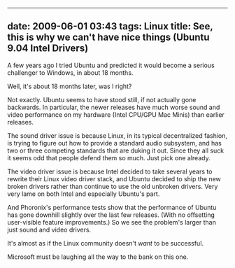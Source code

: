 
---
date: 2009-06-01 03:43
tags: Linux
title: See, this is why we can't have nice things (Ubuntu 9.04 Intel Drivers)
---

A few years ago I tried Ubuntu and predicted it would become a serious
challenger to Windows, in about 18 months.

Well, it's about 18 months later, was I right?

Not exactly. Ubuntu seems to have stood still, if not actually
gone backwards. In particular, the newer releases have much worse sound and
video performance on my hardware (Intel CPU/GPU Mac Minis) than earlier
releases.

The sound driver issue is because Linux, in its typical
decentralized fashion, is trying to figure out how to provide a standard audio
subsystem, and has two or three competing standards that are duking it out.
Since they all suck it seems odd that people defend them so much. Just pick
one already.

The video driver issue is because Intel decided to take several
years to rewrite their Linux video driver stack, and Ubuntu decided to ship
the new broken drivers rather than continue to use the old unbroken drivers.
Very very lame on both Intel and especially Ubuntu's part.

And Phoronix's
performance tests show that the performance of Ubuntu has gone downhill
slightly over the last few releases. (With no offsetting user-visible feature
improvements.) So we see the problem's larger than just sound and video
drivers.

It's almost as if the Linux community doesn't _want_ to be
successful.

Microsoft must be laughing all the way to the bank on this one.
